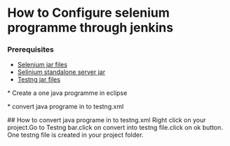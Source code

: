 # How to Configure selenium programme through jenkins
### Prerequisites 
*   [Selenium jar files](http://docs.seleniumhq.org/download/) 
*   [Selinium standalone server jar](http://docs.seleniumhq.org/download/) 
*   [Testng jar files](http://testng.org/doc/download.html) 
<p>* Create a one java programme in eclipse</p>
<p>* convert java programe in to testng.xml</p>
## How to convert java programe in to testng.xml  
Right click on your project.Go to Testng bar.click on convert into testng file.click on ok button.
One testng file is created in your project folder.

